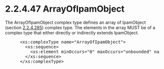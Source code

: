 <html dir="LTR" xmlns:mshelp="http://msdn.microsoft.com/mshelp" xmlns:ddue="http://ddue.schemas.microsoft.com/authoring/2003/5" xmlns:xlink="http://www.w3.org/1999/xlink" xmlns:tool="http://www.microsoft.com/tooltip">
 <body>
 <div id="header">
 <h1 class="heading">2.2.4.47 ArrayOfIpamObject</h1>
 </div>
 <div id="mainSection">
 <div id="mainBody">
 <div id="allHistory" class="saveHistory"></div>
 <div id="sectionSection0" class="section" name="collapseableSection">
 

<p>The ArrayOfIpamObject complex type defines an array of
IpamObject (section <a href="8db9f5bb-a614-4490-8fad-d5a89c448fe8.md">2.2.4.285</a>)
complex type. The elements in the array MUST be of a complex type that either
directly or indirectly extends IpamObject.</p>

<dl>
<dd>
<div><pre> &lt;xs:complexType name=&quot;ArrayOfIpamObject&quot;&gt;
   &lt;xs:sequence&gt;
     &lt;xs:element minOccurs=&quot;0&quot; maxOccurs=&quot;unbounded&quot; name=&quot;IpamObject&quot; nillable=&quot;true&quot; type=&quot;ipam:IpamObject&quot; /&gt;
   &lt;/xs:sequence&gt;
 &lt;/xs:complexType&gt;
</pre></div>
</dd></dl>


 </div>
 </div>
 </div>
 </body>
</html>